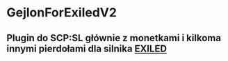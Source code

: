 # GejlonForExiledV2
## Plugin do SCP:SL głównie z monetkami i kilkoma innymi pierdołami dla silnika [EXILED](https://github.com/ExMod-Team/EXILED)
